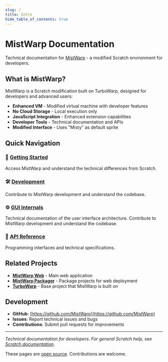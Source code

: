 ```yaml
---
slug: /
title: Intro
hide_table_of_contents: true
---
```


# MistWarp Documentation

Technical documentation for [MistWarp](https://warp.mistium.com/) - a modified Scratch environment for developers.

## What is MistWarp?

MistWarp is a Scratch modification built on TurboWarp, designed for developers and advanced users:

- **Enhanced VM** - Modified virtual machine with developer features
- **No Cloud Storage** - Local execution only
- **JavaScript Integration** - Enhanced extension capabilities
- **Developer Tools** - Technical documentation and APIs
- **Modified Interface** - Uses "Misty" as default sprite

## Quick Navigation

### 🚀 [Getting Started](./getting-started)
Access MistWarp and understand the technical differences from Scratch.

### 🛠️ [Development](./development)
Contribute to MistWarp development and understand the codebase.

### ⚙️ [GUI Internals](./gui-internals)
Technical documentation of the user interface architecture.
Contribute to MistWarp development and understand the codebase.

### 📖 [API Reference](./api-reference)
Programming interfaces and technical specifications.

## Related Projects

- **[MistWarp Web](https://warp.mistium.com/)** - Main web application
- **[MistWarp Packager](https://packager.warp.mistium.com/)** - Package projects for web deployment
- **[TurboWarp](https://turbowarp.org/)** - Base project that MistWarp is built on

## Development

- **GitHub**: [https://github.com/MistWarp](https://github.com/MistWarp)
- **Issues**: Report technical issues and bugs
- **Contributions**: Submit pull requests for improvements
---

*Technical documentation for developers. For general Scratch help, see [Scratch documentation](https://scratch.mit.edu/help/).*

These pages are [open source](https://github.com/MistWarp/docs). Contributions are welcome.
